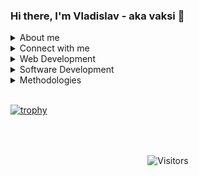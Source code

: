 
### Hi there, I'm Vladislav - aka vaksi 👋


<details>
 <summary> About me </summary> 
  
## I'm a Developer, Entrepreneur & Enthusiast!
- 🌱 I’m currently learning blockchain 
- 👯 I’m looking to collaborate with open source projects such as react and etc.
- 🥅 2023 Goals: Contribute more to Open Source projects
- ⚡ Fun fact: I love to read, travel & improve
 
</details>


<details>
 <summary> Connect with me </summary> 
  
## Connect with me

[<img align="left" alt="vlaksi | LinkedIn" width="30px" src="https://cdn.jsdelivr.net/npm/simple-icons@v3/icons/linkedin.svg" />][linkedin] 
[<img align="left" alt="vlaksi | Instagram" width="30px" src="https://cdn.jsdelivr.net/npm/simple-icons@v3/icons/instagram.svg" />][instagram]
 
 <br/><br/>
 
</details>


<details>
 <summary> Web Development </summary> 
  
## Web Development


<img align="left" alt="JavaScript" width="36px" src="https://raw.githubusercontent.com/github/explore/80688e429a7d4ef2fca1e82350fe8e3517d3494d/topics/javascript/javascript.png" />
<img align="left" alt="TypeScript" width="36px" src="https://refactoring.guru/images/patterns/icons/typescript.svg?id=2239d0f16cb703540c205dd8cb0c0cb7" />

 
 
 <img align="left" alt="NodeJS" width="46px" src="https://upload.wikimedia.org/wikipedia/commons/thumb/d/d9/Node.js_logo.svg/2560px-Node.js_logo.svg.png" /> 
 <img align="left" alt="NestJS" width="46px" src="https://cdn.dribbble.com/users/808903/screenshots/3831862/dribbble_szablon__1_1.png" /> 
<img align="left" alt="ReactJS" width="46px" src="https://upload.wikimedia.org/wikipedia/commons/a/a7/React-icon.svg" />
<img align="left" alt="NextJS" width="66px" src="https://decodenatura.com/static/fb8aa1bb70c9925ce1ae22dc2711b343/4e9d0/nextjs-logo.png" />
<img align="left" alt="HTML5" width="36px" src="https://raw.githubusercontent.com/github/explore/80688e429a7d4ef2fca1e82350fe8e3517d3494d/topics/html/html.png" />
<img align="left" alt="CSS3" width="36px" src="https://raw.githubusercontent.com/github/explore/80688e429a7d4ef2fca1e82350fe8e3517d3494d/topics/css/css.png" />
<img align="left" alt="VueJS" width="66px" src="https://miro.medium.com/max/1200/1*OrjCKmou1jT4It5so5gvOA.jpeg" />
<img align="left" alt="PHP" width="56px" src="https://cdn.worldvectorlogo.com/logos/php-1.svg" />
<img align="left" alt="Laravel" width="76px" src="https://allvectorlogo.com/img/2019/07/laravel-logo-vector.png" />

 
 
 <br /><br />
 
</details>

<details>
 <summary> Software Development </summary> 
  
## Software Development

<img align="left" alt="UML" width="36px" src="https://static.javatpoint.com/tutorial/uml/images/uml-tutorial.png" />
<img align="left" alt="Assembly" width="36px" src="https://user-images.githubusercontent.com/45834270/89921344-e0073900-dbfd-11ea-8c54-916eb2457094.png" />
<img align="left" alt="Java" width="46px" src="https://i.pinimg.com/originals/f1/ea/a7/f1eaa7278f64e27128e062a3de918265.png" />
<img align="left" alt="SQL" width="36px" src="https://cdn4.vectorstock.com/i/1000x1000/77/53/sql-database-icon-logo-design-ui-or-ux-app-vector-17507753.jpg" />
<img align="left" alt="C" width="46px" src="https://www.kindpng.com/picc/m/403-4039227_c-language-logo-png-transparent-png.png" />
<img align="left" alt="C++" width="36px" src="https://upload.wikimedia.org/wikipedia/commons/thumb/1/18/ISO_C%2B%2B_Logo.svg/1200px-ISO_C%2B%2B_Logo.svg.png" />
<img align="left" alt="C#" width="36px" src="https://www.ppsystems.se/wp-content/uploads/2017/03/C-logo.jpg" />
<img align="left" alt=".NET " width="36px" src="https://user-images.githubusercontent.com/45834270/89958047-3e9dd880-dc39-11ea-8932-157873f90f01.png" />
<img align="left" alt="Python " width="56px" src="https://princetonlibrary.org/wp-content/uploads/2017/12/python.png" />
<img align="left" alt="Dart" width="40px" src="https://www.kindpng.com/picc/m/176-1766554_dart-programming-language-logo-hd-png-download.png" />
<img align="left" alt="Flutter" width="40px" src="https://user-images.githubusercontent.com/32733023/48663958-49492f00-eaa0-11e8-88be-b5621fbac729.png" />
<img align="left" alt="Solidity" height="42px" width="50px" src="https://upload.wikimedia.org/wikipedia/commons/thumb/9/98/Solidity_logo.svg/768px-Solidity_logo.svg.png" />  
 
 
 <br />  <br /> 
 
</details>


<details>
 <summary> Methodologies </summary> 
  
## Methodologies

<img align="left" alt="REST" width="76px"  src="https://fiverr-res.cloudinary.com/images/q_auto,f_auto/gigs/135056738/original/f4a1f882db100ea22db39e053f0f3a942654378e/create-you-a-rest-api.png" />
<img align="left" alt="Agile" width="86px" src="https://thinkthyme.com/wp-content/uploads/2017/11/What-Is-Agile-Project-Management.png" />
<img align="left" alt="SOLID" width="76px" src="https://miro.medium.com/max/1191/1*OzwARbvHUg1RlZ7LYyLCrg.png" />
<img align="left" alt="Software design patterns" width="66px" src="https://user-images.githubusercontent.com/45834270/89923083-4e4cfb00-dc00-11ea-8157-98d29c259b83.jpg" />
<img align="left" alt="SDLC" width="46px" src="https://user-images.githubusercontent.com/45834270/89923203-894f2e80-dc00-11ea-9c65-129f4d2f8fad.jpg" />
<img align="left" alt="Blockchain" width="56px" src="https://previews.123rf.com/images/konstantinks/konstantinks1804/konstantinks180400280/99330000-blockchain-technology-icon-on-white-background-vector-illustration-.jpg" />
<img align="left" alt="Machine learning" width="50px" src="https://www.pngkey.com/png/detail/314-3142775_beltech-2018-icons-webside-schedule-machine-learning-machine.png" />  

<br />  <br />
 
</details>

<br /> 

[![trophy](https://github-profile-trophy.vercel.app/?username=vlaksi&row=2&column=3)](https://github.com/ryo-ma/github-profile-trophy)

<br/><br/>

<p align=center>                           
  <img align=center  src="https://visitor-badge.laobi.icu/badge?page_id=vlaksi.vlaksi" alt="Visitors">                     
</p>


[instagram]: https://www.instagram.com/maksimovic.vl/
[linkedin]: https://www.linkedin.com/in/vlaksi/




<!--
**vlaksi/vlaksi** is a ✨ _special_ ✨ repository because its `README.md` (this file) appears on your GitHub profile.

Here are some ideas to get you started:

- 🔭 I’m currently working on ...
- 🌱 I’m currently learning ...
- 👯 I’m looking to collaborate on ...
- 🤔 I’m looking for help with ...
- 💬 Ask me about ...
- 📫 How to reach me: ...
- 😄 Pronouns: ...
- ⚡ Fun fact: ...
-->
